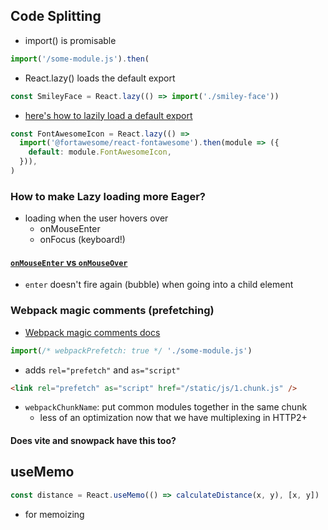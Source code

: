## Code Splitting

- import() is promisable

```js
import('/some-module.js').then(
```

- React.lazy() loads the default export

```jsx
const SmileyFace = React.lazy(() => import('./smiley-face'))
```

- [here's how to lazily load a default export](https://stackoverflow.com/a/66289130/8479344)

```jsx
const FontAwesomeIcon = React.lazy(() =>
  import('@fortawesome/react-fontawesome').then(module => ({
    default: module.FontAwesomeIcon,
  })),
)
```

### How to make Lazy loading more Eager?

- loading when the user hovers over
  - onMouseEnter
  - onFocus (keyboard!)

#### [`onMouseEnter` vs `onMouseOver`](https://stackoverflow.com/questions/1638877/difference-between-onmouseover-and-onmouseenter)

- `enter` doesn't fire again (bubble) when going into a child element

### Webpack magic comments (prefetching)

- [Webpack magic comments docs](https://webpack.js.org/api/module-methods/#magic-comments)

```js
import(/* webpackPrefetch: true */ './some-module.js')
```

- adds `rel="prefetch"` and `as="script"`

```html
<link rel="prefetch" as="script" href="/static/js/1.chunk.js" />
```

- `webpackChunkName`: put common modules together in the same chunk
  - less of an optimization now that we have multiplexing in HTTP2+

#### Does vite and snowpack have this too?

## useMemo

```jsx
const distance = React.useMemo(() => calculateDistance(x, y), [x, y])
```

- for memoizing



